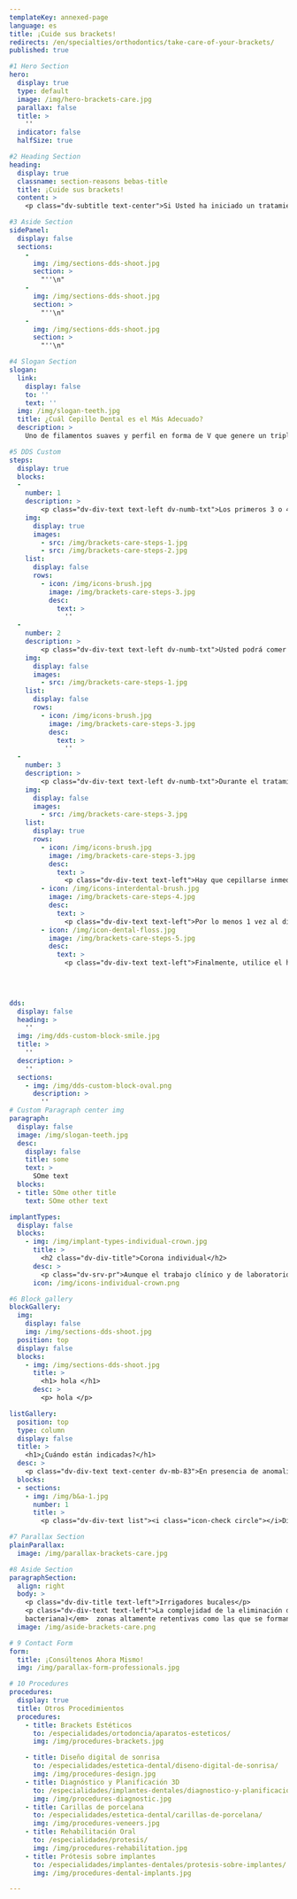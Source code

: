```yaml
---
templateKey: annexed-page
language: es
title: ¡Cuide sus brackets!
redirects: /en/specialties/orthodontics/take-care-of-your-brackets/
published: true

#1 Hero Section
hero:
  display: true
  type: default
  image: /img/hero-brackets-care.jpg
  parallax: false
  title: >
    ''
  indicator: false
  halfSize: true

#2 Heading Section
heading:
  display: true
  classname: section-reasons bebas-title
  title: ¡Cuide sus brackets!
  content: >
    <p class="dv-subtitle text-center">Si Usted ha iniciado un tratamiento de Ortodoncia es necesario que conozca la siguiente información y cumpla con estas sencillas indicaciones:</p>

#3 Aside Section
sidePanel: 
  display: false
  sections: 
    - 
      img: /img/sections-dds-shoot.jpg
      section: > 
        "''\n"
    - 
      img: /img/sections-dds-shoot.jpg
      section: > 
        "''\n"
    - 
      img: /img/sections-dds-shoot.jpg
      section: >
        "''\n"

#4 Slogan Section
slogan:
  link:
    display: false
    to: ''
    text: ''
  img: /img/slogan-teeth.jpg
  title: ¿Cuál Cepillo Dental es el Más Adecuado?
  description: > 
    Uno de filamentos suaves y perfil en forma de V que genere un triple efecto de limpieza: aparatos, dientes y encías.

#5 DDS Custom
steps:
  display: true
  blocks:
  -
    number: 1
    description: >
        <p class="dv-div-text text-left dv-numb-txt">Los primeros 3 o 4 días posteriores a la instalación de los brackets son algo incómodos porque es normal experimentar alguna sensación de "ardor o picor" en las encías y cierto dolor o molestia a la hora de morder y masticar. También, es posible que aparezcan úlceras, aftas o llaguitas dentro de la boca <em>(recuerde que los aparatos son un cuerpo extraño para su organismo)</em>, principalmente en la lengua, labios y carrillos. En caso de ser necesario, puede tomar algún analgésico como acetaminofén o paracetamol y utilizar la cera para Ortodoncia que le hemos proporcionado, colocando un pequeño trozo de ella sobre el bracket que esté molestando.</p> 
    img:
      display: true
      images:
        - src: /img/brackets-care-steps-1.jpg
        - src: /img/brackets-care-steps-2.jpg
    list:
      display: false
      rows:
        - icon: /img/icons-brush.jpg
          image: /img/brackets-care-steps-3.jpg
          desc:
            text: > 
              ''
  -
    number: 2
    description: >
        <p class="dv-div-text text-left dv-numb-txt">Usted podrá comer prácticamente de todo, pero es fundamental evitar los alimentos y objetos duros que pudiesen despegar los aparatos o doblar los alambres, situación que provocaría retrasos importantes en el tratamiento. Por ello, no hay que tocar los brackets con los dedos, lápices o bolígrafos, ni morderse las uñas o usar palillos de madera. Todos estos hábitos podrían llegar a dañar los aparatos de Ortodoncia. Evite además morder directamente los alimentos, siempre córtelos o trocéelos primero con las manos o cubiertos antes de introducirlos en la boca. Evite también masticar chicle o alimentos pegajosos y morder cosas excesivamente duras como hueso, hielo, semillas y objetos similares. ¡SIMPLEMENTE ES CUESTIÓN DE SENTIDO COMÚN!</p> 
    img:
      display: false
      images:
        - src: /img/brackets-care-steps-1.jpg
    list:
      display: false
      rows:
        - icon: /img/icons-brush.jpg
          image: /img/brackets-care-steps-3.jpg
          desc:
            text: > 
              ''
  -
    number: 3
    description: >
        <p class="dv-div-text text-left dv-numb-txt">Durante el tratamiento es importante practicar una higiene bucal muy cuidadosa. Los aparatos hacen que se retengan más placa dental y restos de alimentos en los dientes, y es entonces necesario dedicar algo más de tiempo a su limpieza. Si no se cepillan bien los dientes y encías, estas se inflamarán, sangrarán y saldrá mal olor de su boca.</p> 
    img:
      display: false
      images:
        - src: /img/brackets-care-steps-3.jpg
    list:
      display: true
      rows:
        - icon: /img/icons-brush.jpg
          image: /img/brackets-care-steps-3.jpg
          desc:
            text: > 
              <p class="dv-div-text text-left">Hay que cepillarse inmediatamente después de cada comida <em>(normalmente, al igual que lo hacía antes de tener aparatos)</em> prestando especial atención a la zona de los dientes que está entre los brackets y las encías, pues es allí donde más comida se retiene. Si por algún motivo no pudiese hacerlo, al menos enjuáguese enérgicamente con abundante agua o enjuague bucal. Se debe usar pasta con flúor y cambiar el cepillo regularmente, cuando aprecie que las cerdas empiecen a curvarse y desgastarse.</p>
        - icon: /img/icons-interdental-brush.jpg
          image: /img/brackets-care-steps-4.jpg
          desc:
            text: > 
              <p class="dv-div-text text-left">Por lo menos 1 vez al día <em>(si puede más veces mejor aún)</em> véase en un espejo después de cepillarse y utilice entonces el cepillo interdental para acceder al espacio existente entre los dientes, alambres y brackets. Este pequeño cepillo de forma cónica debe ser accionado en sentido vertical, de abajo hacia arriba y entre todos los brackets y bandas que tenga en la boca. Compruebe que todos los espacios y aparatos queden limpios y libres de restos alimenticios.</p>
        - icon: /img/icon-dental-floss.jpg
          image: /img/brackets-care-steps-5.jpg
          desc:
            text: > 
              <p class="dv-div-text text-left">Finalmente, utilice el hilo dental <em>(Especial para Prótesis y Ortodoncia)</em> para limpiar las zonas más profundas de las superficies proximales de los dientes. Introdúzcalo directamente por encima del arco de alambre, abrazando primero la superficie de un diente y luego la del otro. Si es su deseo, complemente el proceso con el enjuague bucal de su preferencia.</p>

              
  

dds: 
  display: false
  heading: > 
    ''
  img: /img/dds-custom-block-smile.jpg
  title: > 
    ''
  description: > 
    ''
  sections:
    - img: /img/dds-custom-block-oval.png
      description: > 
        ''
# Custom Paragraph center img
paragraph:
  display: false
  image: /img/slogan-teeth.jpg
  desc:
    display: false
    title: some
    text: >
      SOme text
  blocks:
  - title: SOme other title
    text: SOme other text

implantTypes:
  display: false
  blocks:
    - img: /img/implant-types-individual-crown.jpg
      title: >
        <h2 class="dv-div-title">Corona individual</h2>
      desc: >
        <p class="dv-srv-pr">Aunque el trabajo clínico y de laboratorio es mucho más complejo que el de una corona o funda dentosoportada <em>(sobre un diente natural)</em>, es la restauración más básica que se puede confeccionar sobre un implante oseointegrado. Están indicadas en casos de implantes unitarios y pueden ser de metal-porcelana, Disilicato de Litio u Óxido de Zirconio <em>(alta estética dental).</em></p>
      icon: /img/icons-individual-crown.png

#6 Block gallery
blockGallery:
  img: 
    display: false
    img: /img/sections-dds-shoot.jpg
  position: top
  display: false
  blocks:
    - img: /img/sections-dds-shoot.jpg
      title: >
        <h1> hola </h1>
      desc: >
        <p> hola </p>

listGallery:
  position: top
  type: column
  display: false
  title: >
    <h1>¿Cuándo están indicadas?</h1>
  desc: >
    <p class="dv-div-text text-center dv-mb-83">En presencia de anomalías estéticas que comprometan la apariencia de la persona.  A continuación presentamos diversas <br> condiciones clínicas susceptibles a este tipo de restauración dental:</p>
  blocks:
  - sections:
    - img: /img/b&a-1.jpg
      number: 1
      title: >
        <p class="dv-div-text list"><i class="icon-check circle"></i>Diastemas o separaciones interdentales</p>

#7 Parallax Section
plainParallax:
  image: /img/parallax-brackets-care.jpg

#8 Aside Section
paragraphSection:
  align: right
  body: >
    <p class="dv-div-title text-left">Irrigadores bucales</p>
    <p class="dv-div-text text-left">La complejidad de la eliminación del biofilm oral <em>(placa 
    bacteriana)</em>  zonas altamente retentivas como las que se forman con los aparatos de Ortodoncia puede generar con facilidad inflamación gingival, caries dental y halitosis. Gran cantidad de ensayos clínicos han demostrado que, bajo esas condiciones, los irrigadores bucales Waterpik® eliminan el 99,9% de la placa depositada sobre dientes, encías y lugares de difícil acceso, gracias a la aplicación directa de un chorro pulsátil de agua o colutorio común.</p><p class="dv-div-text text-left">A nuestro entender, la técnica de irrigación estará siempre indicada como recurso coadyuvante en la higiene de pacientes portadores de Ortodoncia, Prótesis Fija e Implantes Dentales.</p><img src="https://dentalvip.com.ve/wp-content/uploads/2018/09/cuide-sus-brackets-waterpik.jpg" alt="Logo" class="dv-sp-log">   
  image: /img/aside-brackets-care.png

# 9 Contact Form
form:
  title: ¡Consúltenos Ahora Mismo!
  img: /img/parallax-form-professionals.jpg

# 10 Procedures
procedures:
  display: true
  title: Otros Procedimientos
  procedures:
    - title: Brackets Estéticos
      to: /especialidades/ortodoncia/aparatos-esteticos/
      img: /img/procedures-brackets.jpg

    - title: Diseño digital de sonrisa
      to: /especialidades/estetica-dental/diseno-digital-de-sonrisa/
      img: /img/procedures-design.jpg
    - title: Diagnóstico y Planificación 3D
      to: /especialidades/implantes-dentales/diagnostico-y-planificacion-3d/
      img: /img/procedures-diagnostic.jpg
    - title: Carillas de porcelana
      to: /especialidades/estetica-dental/carillas-de-porcelana/
      img: /img/procedures-veneers.jpg
    - title: Rehabilitación Oral
      to: /especialidades/protesis/
      img: /img/procedures-rehabilitation.jpg
    - title: Prótesis sobre implantes
      to: /especialidades/implantes-dentales/protesis-sobre-implantes/
      img: /img/procedures-dental-implants.jpg

---
```

